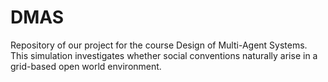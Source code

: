 # DMAS
Repository of our project for the course Design of Multi-Agent Systems. This simulation investigates whether social conventions naturally arise in a grid-based open world environment.
